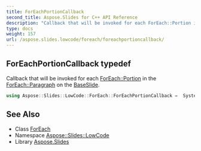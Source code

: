 ```yaml
---
title: ForEachPortionCallback
second_title: Aspose.Slides for C++ API Reference
description: "Callback that will be invoked for each ForEach::Portion in the ForEach::Paragraph on the BaseSlide."
type: docs
weight: 157
url: /aspose.slides.lowcode/foreach/foreachportioncallback/
---
```

## ForEachPortionCallback typedef


Callback that will be invoked for each [ForEach::Portion](../portion/) in the [ForEach::Paragraph](../paragraph/) on the [BaseSlide](../../../aspose.slides/baseslide/).

```cpp
using Aspose::Slides::LowCode::ForEach::ForEachPortionCallback =  System::MulticastDelegate<void(System::SharedPtr<Aspose::Slides::Portion>, System::SharedPtr<Aspose::Slides::Paragraph>, System::SharedPtr<BaseSlide>, int32_t)>
```


## See Also

* Class [ForEach](../)
* Namespace [Aspose::Slides::LowCode](../../)
* Library [Aspose.Slides](../../../)